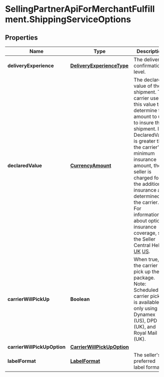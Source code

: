 # SellingPartnerApiForMerchantFulfillment.ShippingServiceOptions

## Properties
Name | Type | Description | Notes
------------ | ------------- | ------------- | -------------
**deliveryExperience** | [**DeliveryExperienceType**](DeliveryExperienceType.md) | The delivery confirmation level. | 
**declaredValue** | [**CurrencyAmount**](CurrencyAmount.md) | The declared value of the shipment. The carrier uses this value to determine the amount to use to insure the shipment. If DeclaredValue is greater than the carrier's minimum insurance amount, the seller is charged for the additional insurance as determined by the carrier. For information about optional insurance coverage, see the Seller Central Help [UK](https://sellercentral.amazon.co.uk/gp/help/200204080) [US](https://sellercentral.amazon.com/gp/help/200204080). | [optional] 
**carrierWillPickUp** | **Boolean** | When true, the carrier will pick up the package.  Note: Scheduled carrier pickup is available only using Dynamex (US), DPD (UK), and Royal Mail (UK). | 
**carrierWillPickUpOption** | [**CarrierWillPickUpOption**](CarrierWillPickUpOption.md) |  | [optional] 
**labelFormat** | [**LabelFormat**](LabelFormat.md) | The seller's preferred label format. | [optional] 



